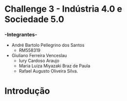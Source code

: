 # Challenge 3 - Indústria 4.0 e Sociedade 5.0 

### -Integrantes-
- André Bartolo Pellegrino dos Santos
   - RM558319
- Giuliano Ferreira Venceslau
   - Iury Cardoso Araujo
   - Maria Luiza Miyazaki Braz de Paula
   - Rafael Augusto Oliveira Silva.
      

# Introdução

